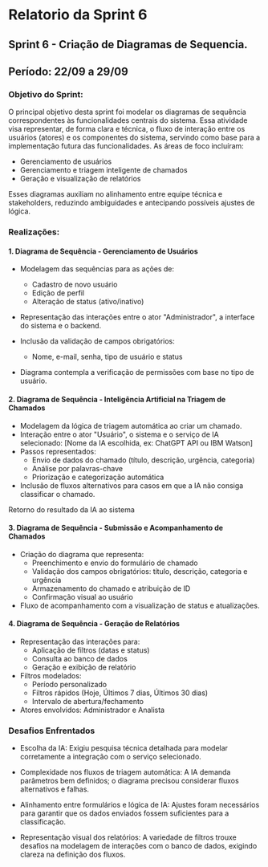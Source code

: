 # Relatorio da Sprint 6

## Sprint 6 - Criação de Diagramas de Sequencia. 
## Período: 22/09 a 29/09

### Objetivo do Sprint:
O principal objetivo desta sprint foi modelar os diagramas de sequência correspondentes às funcionalidades centrais do sistema. Essa atividade visa representar, de forma clara e técnica, o fluxo de interação entre os usuários (atores) e os componentes do sistema, servindo como base para a implementação futura das funcionalidades. As áreas de foco incluíram:

- Gerenciamento de usuários
- Gerenciamento e triagem inteligente de chamados
- Geração e visualização de relatórios

Esses diagramas auxiliam no alinhamento entre equipe técnica e stakeholders, reduzindo ambiguidades e antecipando possíveis ajustes de lógica.

### Realizações:
#### 1. Diagrama de Sequência - Gerenciamento de Usuários

- Modelagem das sequências para as ações de:
  - Cadastro de novo usuário
  - Edição de perfil
  - Alteração de status (ativo/inativo)

- Representação das interações entre o ator "Administrador", a interface do sistema e o backend.
- Inclusão da validação de campos obrigatórios:
  - Nome, e-mail, senha, tipo de usuário e status
- Diagrama contempla a verificação de permissões com base no tipo de usuário.

#### 2. Diagrama de Sequência - Inteligência Artificial na Triagem de Chamados
- Modelagem da lógica de triagem automática ao criar um chamado.
- Interação entre o ator "Usuário", o sistema e o serviço de IA selecionado: [Nome da IA escolhida, ex: ChatGPT API ou IBM Watson]
- Passos representados:
  - Envio de dados do chamado (título, descrição, urgência, categoria)
  - Análise por palavras-chave
  - Priorização e categorização automática
- Inclusão de fluxos alternativos para casos em que a IA não consiga classificar o chamado.

Retorno do resultado da IA ao sistema
#### 3. Diagrama de Sequência - Submissão e Acompanhamento de Chamados
- Criação do diagrama que representa:
  - Preenchimento e envio do formulário de chamado
  - Validação dos campos obrigatórios: título, descrição, categoria e urgência
  - Armazenamento do chamado e atribuição de ID
  - Confirmação visual ao usuário
- Fluxo de acompanhamento com a visualização de status e atualizações.
#### 4. Diagrama de Sequência - Geração de Relatórios
- Representação das interações para:
  - Aplicação de filtros (datas e status)
  - Consulta ao banco de dados
  - Geração e exibição de relatório
- Filtros modelados:
  - Período personalizado
  - Filtros rápidos (Hoje, Últimos 7 dias, Últimos 30 dias)
  - Intervalo de abertura/fechamento
- Atores envolvidos: Administrador e Analista
### Desafios Enfrentados

- Escolha da IA: Exigiu pesquisa técnica detalhada para modelar corretamente a integração com o serviço selecionado.

- Complexidade nos fluxos de triagem automática: A IA demanda parâmetros bem definidos; o diagrama precisou considerar fluxos alternativos e falhas.

- Alinhamento entre formulários e lógica de IA: Ajustes foram necessários para garantir que os dados enviados fossem suficientes para a classificação.

- Representação visual dos relatórios: A variedade de filtros trouxe desafios na modelagem de interações com o banco de dados, exigindo clareza na definição dos fluxos.
